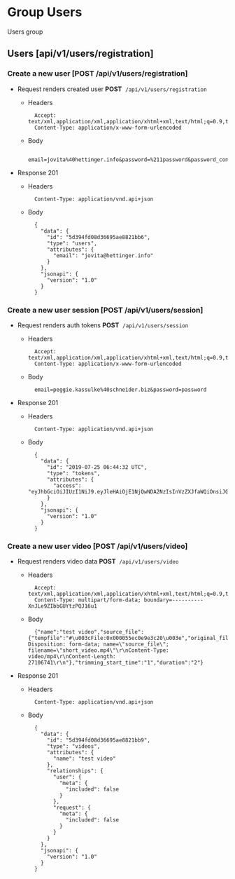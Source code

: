 

# Group Users
Users group

## Users [api/v1/users/registration]


### Create a new user [POST /api/v1/users/registration]


+ Request renders created user
**POST**&nbsp;&nbsp;`/api/v1/users/registration`

    + Headers

            Accept: text/xml,application/xml,application/xhtml+xml,text/html;q=0.9,text/plain;q=0.8,image/png,*/*;q=0.5
            Content-Type: application/x-www-form-urlencoded

    + Body

            email=jovita%40hettinger.info&password=%211password&password_confirmation=%211password

+ Response 201

    + Headers

            Content-Type: application/vnd.api+json

    + Body

            {
              "data": {
                "id": "5d394fd08d36695ae8821bb6",
                "type": "users",
                "attributes": {
                  "email": "jovita@hettinger.info"
                }
              },
              "jsonapi": {
                "version": "1.0"
              }
            }

### Create a new user session [POST /api/v1/users/session]


+ Request renders auth tokens
**POST**&nbsp;&nbsp;`/api/v1/users/session`

    + Headers

            Accept: text/xml,application/xml,application/xhtml+xml,text/html;q=0.9,text/plain;q=0.8,image/png,*/*;q=0.5
            Content-Type: application/x-www-form-urlencoded

    + Body

            email=peggie.kassulke%40schneider.biz&password=password

+ Response 201

    + Headers

            Content-Type: application/vnd.api+json

    + Body

            {
              "data": {
                "id": "2019-07-25 06:44:32 UTC",
                "type": "tokens",
                "attributes": {
                  "access": "eyJhbGciOiJIUzI1NiJ9.eyJleHAiOjE1NjQwNDA2NzIsInVzZXJfaWQiOnsiJG9pZCI6IjVkMzk0ZmQwOGQzNjY5NWFlODgyMWJiNyJ9LCJ1aWQiOiI3MTQxYmFmMy1kMDExLTQ1ZWUtYWY4OS02YTQyYzAzOWI5NDYiLCJleHAiOjE1NjQwNDA2NzJ9.8kh0_ztJcaVqPZNBpPXAHAqDc5xKn0Q3fdmPmT2DfxE"
                }
              },
              "jsonapi": {
                "version": "1.0"
              }
            }

### Create a new user video [POST /api/v1/users/video]


+ Request renders video data
**POST**&nbsp;&nbsp;`/api/v1/users/video`

    + Headers

            Accept: text/xml,application/xml,application/xhtml+xml,text/html;q=0.9,text/plain;q=0.8,image/png,*/*;q=0.5
            Content-Type: multipart/form-data; boundary=----------XnJLe9ZIbbGUYtzPQJ16u1

    + Body

            {"name":"test video","source_file":{"tempfile":"#\u003cFile:0x000055ec0e9e3c20\u003e","original_filename":"short_video.mp4","content_type":"video/mp4","headers":"Content-Disposition: form-data; name=\"source_file\"; filename=\"short_video.mp4\"\r\nContent-Type: video/mp4\r\nContent-Length: 27106741\r\n"},"trimming_start_time":"1","duration":"2"}

+ Response 201

    + Headers

            Content-Type: application/vnd.api+json

    + Body

            {
              "data": {
                "id": "5d394fd08d36695ae8821bb9",
                "type": "videos",
                "attributes": {
                  "name": "test video"
                },
                "relationships": {
                  "user": {
                    "meta": {
                      "included": false
                    }
                  },
                  "request": {
                    "meta": {
                      "included": false
                    }
                  }
                }
              },
              "jsonapi": {
                "version": "1.0"
              }
            }
